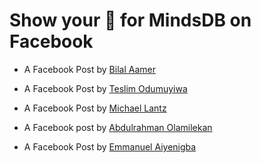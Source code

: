 # Show your 💚 for MindsDB on Facebook

- A Facebook Post by [Bilal Aamer](https://www.facebook.com/permalink.php?story_fbid=2944806982479244&id=100008499126329)

- A Facebook Post by [Teslim Odumuyiwa](https://www.facebook.com/teslim.odumuyiwa/posts/pfbid02ekUCfARLuMuCitFPJgJnkdECTvAYU7WyYAs9WVLNtN2Uuqa5ceJPytwQD6pQNin3l)

- A Facebook Post by [Michael Lantz](https://m.facebook.com/story.php?story_fbid=pfbid02ZWyXHBekoiGZubH6YLYrZmxsva4mHzjsc7FFWy2a26suTnTWnqN6HssDS9EC3GnRl&id=516939918&eav=AfbzqjraOxbsLAesAeDnH_LPuomD9WnIyPUGCxWCTIdbWfQ-bKOr35YIcNs5c6K6uNA&m_entstream_source=feed_mobile&paipv=0)

- A Facebook post by [Abdulrahman Olamilekan](https://www.facebook.com/100006214413124/posts/pfbid0yC5LBnUQTwim9hXmTCXPHLEaCXTWgRYurFVhG46WQMR9v5aqsYvq6hxhQSWgxKMzl/?sfnsn=scwspmo)

- A Facebook Post by [Emmanuel Aiyenigba](https://m.facebook.com/story.php?story_fbid=2969877726645647&id=100008703462488)

